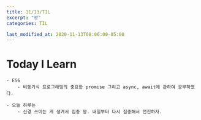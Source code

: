 ```yaml
---
title: 11/13/TIL
excerpt: "꽝"
categories: TIL

last_modified_at: 2020-11-13T08:06:00-05:00
---
```


# Today I Learn
    - ES6  
        - 비동기식 프로그래밍의 중요한 promise 그리고 async, await에 관하여 공부하였다.  
      
    - 오늘 하루는  
        - 신경 쓰이는 게 생겨서 집중 꽝. 내일부터 다시 집중해서 전진하자.